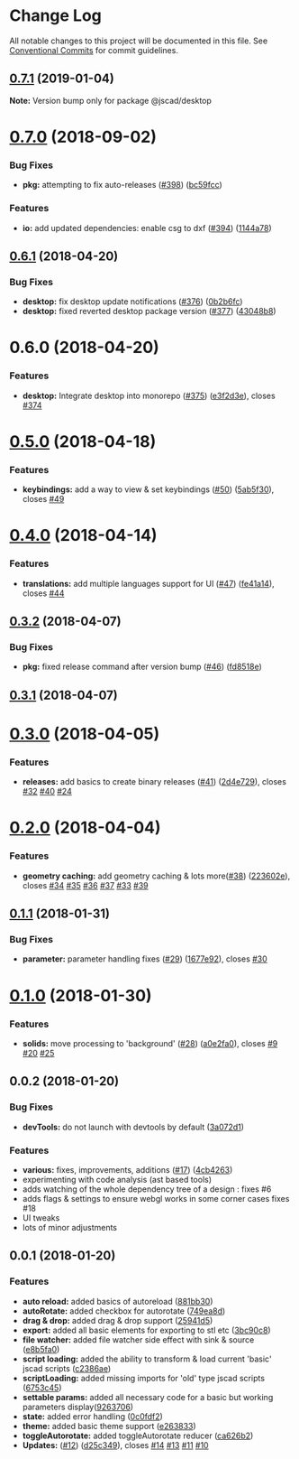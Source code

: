 # Change Log

All notable changes to this project will be documented in this file.
See [Conventional Commits](https://conventionalcommits.org) for commit guidelines.

<a name="0.7.1"></a>

## [0.7.1](https://github.com/jscad/OpenJSCAD.org/compare/@jscad/desktop@0.7.0...@jscad/desktop@0.7.1) (2019-01-04)

**Note:** Version bump only for package @jscad/desktop

<a name="0.7.0"></a>

# [0.7.0](https://github.com/jscad/OpenJSCAD.org/compare/@jscad/desktop@0.6.1...@jscad/desktop@0.7.0) (2018-09-02)

### Bug Fixes

- **pkg:** attempting to fix auto-releases ([#398](https://github.com/jscad/OpenJSCAD.org/issues/398)) ([bc59fcc](https://github.com/jscad/OpenJSCAD.org/commit/bc59fcc))

### Features

- **io:** add updated dependencies: enable csg to dxf ([#394](https://github.com/jscad/OpenJSCAD.org/issues/394)) ([1144a78](https://github.com/jscad/OpenJSCAD.org/commit/1144a78))

<a name="0.6.1"></a>

## [0.6.1](https://github.com/jscad/OpenJSCAD.org/compare/@jscad/desktop@0.6.0...@jscad/desktop@0.6.1) (2018-04-20)

### Bug Fixes

- **desktop:** fix desktop update notifications ([#376](https://github.com/jscad/OpenJSCAD.org/issues/376)) ([0b2b6fc](https://github.com/jscad/OpenJSCAD.org/commit/0b2b6fc))
- **desktop:** fixed reverted desktop package version ([#377](https://github.com/jscad/OpenJSCAD.org/issues/377)) ([43048b8](https://github.com/jscad/OpenJSCAD.org/commit/43048b8))

<a name="0.6.0"></a>

# 0.6.0 (2018-04-20)

### Features

- **desktop:** Integrate desktop into monorepo ([#375](https://github.com/jscad/OpenJSCAD.org/issues/375)) ([e3f2d3e](https://github.com/jscad/OpenJSCAD.org/commit/e3f2d3e)), closes [#374](https://github.com/jscad/OpenJSCAD.org/issues/374)

<a name="0.5.0"></a>

# [0.5.0](https://github.com/jscad/jscad-desktop/compare/v0.4.0...v0.5.0) (2018-04-18)

### Features

- **keybindings:** add a way to view & set keybindings ([#50](https://github.com/jscad/jscad-desktop/issues/50)) ([5ab5f30](https://github.com/jscad/jscad-desktop/commit/5ab5f30)), closes [#49](https://github.com/jscad/jscad-desktop/issues/49)

<a name="0.4.0"></a>

# [0.4.0](https://github.com/jscad/jscad-desktop/compare/v0.3.2...v0.4.0) (2018-04-14)

### Features

- **translations:** add multiple languages support for UI ([#47](https://github.com/jscad/jscad-desktop/issues/47)) ([fe41a14](https://github.com/jscad/jscad-desktop/commit/fe41a14)), closes [#44](https://github.com/jscad/jscad-desktop/issues/44)

<a name="0.3.2"></a>

## [0.3.2](https://github.com/jscad/jscad-desktop/compare/v0.3.1...v0.3.2) (2018-04-07)

### Bug Fixes

- **pkg:** fixed release command after version bump ([#46](https://github.com/jscad/jscad-desktop/issues/46)) ([fd8518e](https://github.com/jscad/jscad-desktop/commit/fd8518e))

<a name="0.3.1"></a>

## [0.3.1](https://github.com/jscad/jscad-desktop/compare/v0.3.0...v0.3.1) (2018-04-07)

<a name="0.3.0"></a>

# [0.3.0](https://github.com/kaosat-dev/jscad-desktop/compare/v0.2.0...v0.3.0) (2018-04-05)

### Features

- **releases:** add basics to create binary releases ([#41](https://github.com/kaosat-dev/jscad-desktop/issues/41)) ([2d4e729](https://github.com/kaosat-dev/jscad-desktop/commit/2d4e729)), closes [#32](https://github.com/kaosat-dev/jscad-desktop/issues/32) [#40](https://github.com/kaosat-dev/jscad-desktop/issues/40) [#24](https://github.com/kaosat-dev/jscad-desktop/issues/24)

<a name="0.2.0"></a>

# [0.2.0](https://github.com/kaosat-dev/jscad-desktop/compare/v0.1.1...v0.2.0) (2018-04-04)

### Features

- **geometry caching:** add geometry caching & lots more([#38](https://github.com/kaosat-dev/jscad-desktop/issues/38)) ([223602e](https://github.com/kaosat-dev/jscad-desktop/commit/223602e)), closes [#34](https://github.com/kaosat-dev/jscad-desktop/issues/34) [#35](https://github.com/kaosat-dev/jscad-desktop/issues/35) [#36](https://github.com/kaosat-dev/jscad-desktop/issues/36) [#37](https://github.com/kaosat-dev/jscad-desktop/issues/37) [#33](https://github.com/kaosat-dev/jscad-desktop/issues/33) [#39](https://github.com/kaosat-dev/jscad-desktop/issues/39)

<a name="0.1.1"></a>

## [0.1.1](https://github.com/kaosat-dev/jscad-desktop/compare/v0.1.0...v0.1.1) (2018-01-31)

### Bug Fixes

- **parameter:** parameter handling fixes ([#29](https://github.com/kaosat-dev/jscad-desktop/issues/29)) ([1677e92](https://github.com/kaosat-dev/jscad-desktop/commit/1677e92)), closes [#30](https://github.com/kaosat-dev/jscad-desktop/issues/30)

<a name="0.1.0"></a>

# [0.1.0](https://github.com/kaosat-dev/jscad-desktop/compare/v0.0.2...v0.1.0) (2018-01-30)

### Features

- **solids:** move processing to 'background' ([#28](https://github.com/kaosat-dev/jscad-desktop/issues/28)) ([a0e2fa0](https://github.com/kaosat-dev/jscad-desktop/commit/a0e2fa0)), closes [#9](https://github.com/kaosat-dev/jscad-desktop/issues/9) [#20](https://github.com/kaosat-dev/jscad-desktop/issues/20) [#25](https://github.com/kaosat-dev/jscad-desktop/issues/25)

<a name="0.0.2"></a>

## 0.0.2 (2018-01-20)

### Bug Fixes

- **devTools:** do not launch with devtools by default ([3a072d1](https://github.com/kaosat-dev/jscad-desktop/commit/3a072d1))

### Features

- **various:** fixes, improvements, additions ([#17](https://github.com/kaosat-dev/jscad-desktop/issues/17)) ([4cb4263](https://github.com/kaosat-dev/jscad-desktop/commit/4cb4263))
- experimenting with code analysis (ast based tools)
- adds watching of the whole dependency tree of a design : fixes #6
- adds flags & settings to ensure webgl works in some corner cases fixes #18
- UI tweaks
- lots of minor adjustments

<a name="0.0.1"></a>

## 0.0.1 (2018-01-20)

### Features

- **auto reload:** added basics of autoreload ([881bb30](https://github.com/kaosat-dev/jscad-desktop/commit/881bb30))
- **autoRotate:** added checkbox for autorotate ([749ea8d](https://github.com/kaosat-dev/jscad-desktop/commit/749ea8d))
- **drag & drop:** added drag & drop support ([25941d5](https://github.com/kaosat-dev/jscad-desktop/commit/25941d5))
- **export:** added all basic elements for exporting to stl etc ([3bc90c8](https://github.com/kaosat-dev/jscad-desktop/commit/3bc90c8))
- **file watcher:** added file watcher side effect with sink & source ([e8b5fa0](https://github.com/kaosat-dev/jscad-desktop/commit/e8b5fa0))
- **script loading:** added the ability to transform & load current 'basic' jscad scripts ([c2386ae](https://github.com/kaosat-dev/jscad-desktop/commit/c2386ae))
- **scriptLoading:** added missing imports for 'old' type jscad scripts ([6753c45](https://github.com/kaosat-dev/jscad-desktop/commit/6753c45))
- **settable params:** added all necessary code for a basic but working parameters display([9263706](https://github.com/kaosat-dev/jscad-desktop/commit/9263706))
- **state:** added error handling ([0c0fdf2](https://github.com/kaosat-dev/jscad-desktop/commit/0c0fdf2))
- **theme:** added basic theme support ([e263833](https://github.com/kaosat-dev/jscad-desktop/commit/e263833))
- **toggleAutorotate:** added toggleAutorotate reducer ([ca626b2](https://github.com/kaosat-dev/jscad-desktop/commit/ca626b2))
- **Updates:** ([#12](https://github.com/kaosat-dev/jscad-desktop/issues/12)) ([d25c349](https://github.com/kaosat-dev/jscad-desktop/commit/d25c349)), closes [#14](https://github.com/kaosat-dev/jscad-desktop/issues/14) [#13](https://github.com/kaosat-dev/jscad-desktop/issues/13) [#11](https://github.com/kaosat-dev/jscad-desktop/issues/11) [#10](https://github.com/kaosat-dev/jscad-desktop/issues/10)
